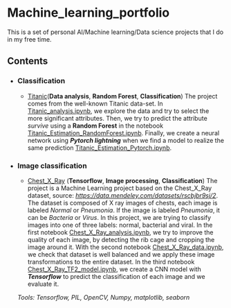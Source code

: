 # Machine_learning_portfolio
This is a set of personal AI/Machine learning/Data science projects that I do in my free time.

## Contents
- ### Classification
	- [Titanic](https://github.com/PhilippeChzr/Machine_learning_portfolio/blob/main/Titanic)(**Data analysis**, **Random Forest**,  **Classification**)
 The project comes from the well-known Titanic data-set. In [Titanic_analysis.ipynb](https://github.com/PhilippeChzr/Machine_learning_portfolio/blob/main/Titanic/Titanic_analysis.ipynb), we explore the data and try to select the more significant attributes. Then, we try to predict the attribute *survive* using a **Random Forest** in the notebook [Titanic_Estimation_RandomForest.ipynb](https://github.com/PhilippeChzr/Machine_learning_portfolio/blob/main/Titanic/Titanic_Estimation_RandomForest.ipynb). Finally, we create a neural network using ***Pytorch lightning*** when we find a model to realize the same prediction  [Titanic_Estimation_Pytorch.ipynb](https://github.com/PhilippeChzr/Machine_learning_portfolio/blob/main/Titanic/Titanic_Estimation_Pytorch.ipynb).

- ### Image classification
	- [Chest_X_Ray](https://github.com/PhilippeChzr/Machine_learning_portfolio/blob/main/Chext_X_Ray) (**Tensorflow**, **Image processing**, **Classification**)
The project is a Machine Learning project based on the Chest_X_Ray dataset, source: *https://data.mendeley.com/datasets/rscbjbr9sj/2*. The dataset is composed of X ray images of chests, each image is labeled *Normal* or *Pneumonia*. If the image is labeled *Pneumonia*, it can be *Bacteria* or *Virus*.
In this project, we are trying to classify images into one of three labels: normal, bacterial and viral.
In the first notebook [Chest_X_Ray_analysis.ipynb](https://github.com/PhilippeChzr/Machine_learning_portfolio/blob/main/Chext_X_Ray/Chest_X_Ray_analysis.ipynb), we try to improve the quality of each image, by detecting the rib cage and cropping the image around it. With the second  notebook [Chest_X_Ray_data.ipynb](https://github.com/PhilippeChzr/Machine_learning_portfolio/blob/main/Chext_X_Ray/Chest_X_Ray_download.ipynb), we check that dataset is well balanced and  we apply these image transformations to the entire dataset. In the third notebook [Chest_X_Ray_TF2_model.ipynb](https://github.com/PhilippeChzr/Machine_learning_portfolio/blob/main/Chext_X_Ray/Chest_X_Ray_TF2_model.ipynb), we create a CNN model with ***Tensorflow*** to predict the classification of each image and we evaluate it.

	_Tools: Tensorflow, PIL, OpenCV, Numpy, matplotlib, seaborn_ 
